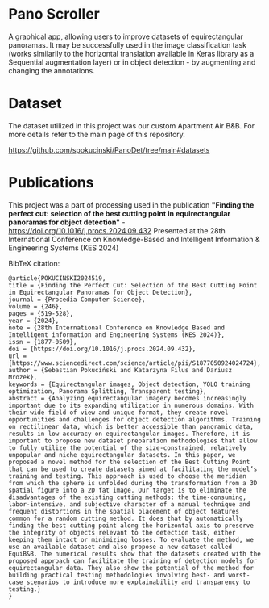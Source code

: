 # Pano Scroller

A graphical app, allowing users to improve datasets of equirectangular panoramas.
It may be successfully used in the image classification task (works similarily to the horizontal translation available in Keras library as a Sequential augmentation layer)
or in object detection - by augmenting and changing the annotations.

# Dataset
The dataset utilized in this project was our custom Apartment Air B&B. For more details refer to the main page of this repository.

https://github.com/spokucinski/PanoDet/tree/main#datasets

# Publications
This project was a part of processing used in the publication **"Finding the perfect cut: selection of the best cutting point in equirectangular panoramas for object detection"** - https://doi.org/10.1016/j.procs.2024.09.432 
Presented at the 28th International Conference on Knowledge-Based and Intelligent Information & Engineering Systems (KES 2024)

BibTeX citation:
 
```
@article{POKUCINSKI2024519,
title = {Finding the Perfect Cut: Selection of the Best Cutting Point in Equirectangular Panoramas for Object Detection},
journal = {Procedia Computer Science},
volume = {246},
pages = {519-528},
year = {2024},
note = {28th International Conference on Knowledge Based and Intelligent information and Engineering Systems (KES 2024)},
issn = {1877-0509},
doi = {https://doi.org/10.1016/j.procs.2024.09.432},
url = {https://www.sciencedirect.com/science/article/pii/S1877050924024724},
author = {Sebastian Pokuciński and Katarzyna Filus and Dariusz Mrozek},
keywords = {Equirectangular images, Object detection, YOLO training optimization, Panorama Splitting, Transparent testing},
abstract = {Analyzing equirectangular imagery becomes increasingly important due to its expanding utilization in numerous domains. With their wide field of view and unique format, they create novel opportunities and challenges for object detection algorithms. Training on rectilinear data, which is better accessible than panoramic data, results in low accuracy on equirectangular images. Therefore, it is important to propose new dataset preparation methodologies that allow to fully utilize the potential of the size-constrained, relatively unpopular and niche equirectangular datasets. In this paper, we proposed a novel method for the selection of the Best Cutting Point that can be used to create datasets aimed at facilitating the model’s training and testing. This approach is used to choose the meridian from which the sphere is unfolded during the transformation from a 3D spatial figure into a 2D fat image. Our target is to eliminate the disadvantages of the existing cutting methods: the time-consuming, labor-intensive, and subjective character of a manual technique and frequent distortions in the spatial placement of object features common for a random cutting method. It does that by automatically finding the best cutting point along the horizontal axis to preserve the integrity of objects relevant to the detection task, either keeping them intact or minimizing losses. To evaluate the method, we use an available dataset and also propose a new dataset called EquiB&B. The numerical results show that the datasets created with the proposed approach can facilitate the training of detection models for equirectangular data. They also show the potential of the method for building practical testing methodologies involving best- and worst-case scenarios to introduce more explainability and transparency to testing.}
}
```
